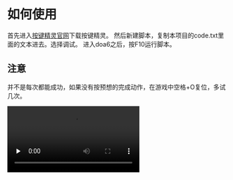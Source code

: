 # 如何使用
首先进入[按键精灵官网](http://www.anjian.com/)下载按键精灵。
然后新建脚本，复制本项目的code.txt里面的文本进去。选择调试。
进入doa6之后，按F10运行脚本。

## 注意
并不是每次都能成功，如果没有按预想的完成动作，在游戏中空格+O复位，多试几次。

<video id="video" controls="" preload="none">
<source id="mp4" src="./kk.mp4" type="video/mp4">
</video>
